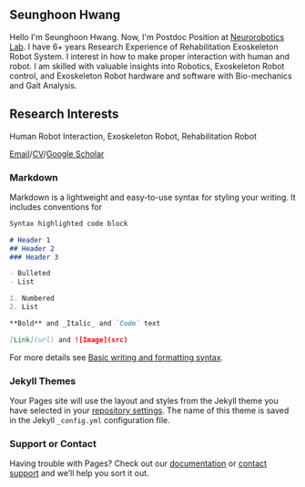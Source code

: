 ## Seunghoon Hwang
Hello I'm Seunghoon Hwang. Now, I'm Postdoc Position at [Neurorobotics Lab](https://sites.google.com/view/asuneurorobotics/). I have 6+ years Research Experience of Rehabilitation Exoskeleton Robot System. I interest in how to make proper interaction with human and robot. I am skilled with valuable insights into Robotics, Exoskeleton Robot control, and Exoskeleton Robot hardware and software with Bio-mechanics and Gait Analysis.

## Research Interests
Human Robot Interaction, Exoskeleton Robot, Rehabilitation Robot

[Email](shwang45@asu.edu)/[CV]()/[Google Scholar](https://scholar.google.com/citations?user=TU6C-S8AAAAJ&hl=en)

### Markdown

Markdown is a lightweight and easy-to-use syntax for styling your writing. It includes conventions for

```markdown
Syntax highlighted code block

# Header 1
## Header 2
### Header 3

- Bulleted
- List

1. Numbered
2. List

**Bold** and _Italic_ and `Code` text

[Link](url) and ![Image](src)
```

For more details see [Basic writing and formatting syntax](https://docs.github.com/en/github/writing-on-github/getting-started-with-writing-and-formatting-on-github/basic-writing-and-formatting-syntax).

### Jekyll Themes

Your Pages site will use the layout and styles from the Jekyll theme you have selected in your [repository settings](https://github.com/seunghoonhwang/seunghoonhwang.io/settings/pages). The name of this theme is saved in the Jekyll `_config.yml` configuration file.

### Support or Contact

Having trouble with Pages? Check out our [documentation](https://docs.github.com/categories/github-pages-basics/) or [contact support](https://support.github.com/contact) and we’ll help you sort it out.
